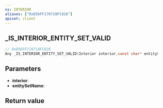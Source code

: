 ```yaml
---
ns: INTERIOR
aliases: ["0xD56FF170710FC826"]
apiset: client
---
```

## _IS_INTERIOR_ENTITY_SET_VALID

```c
// 0xD56FF170710FC826
Any _IS_INTERIOR_ENTITY_SET_VALID(Interior interior,const char* entitySetName);
```


## Parameters
* **interior**:
* **entitySetName**:

## Return value
